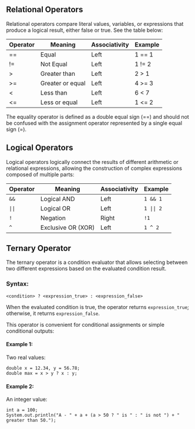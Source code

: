 ## Relational Operators

Relational operators compare literal values, variables, or expressions that produce a logical result, either false or true.
See the table below:

| Operator | Meaning        | Associativity | Example |
|----------|---------------|---------------|---------|
| ==       | Equal         | Left          | 1 == 1  |
| !=       | Not Equal     | Left          | 1 != 2  |
| >        | Greater than  | Left          | 2 > 1   |
| >=       | Greater or equal | Left       | 4 >= 3  |
| <        | Less than     | Left          | 6 < 7   |
| <=       | Less or equal | Left          | 1 <= 2  |

The equality operator is defined as a double equal sign (==) and should not be confused with the assignment operator represented by a single equal sign (=).

## Logical Operators
Logical operators logically connect the results of different arithmetic or relational expressions, allowing the construction of complex expressions composed of multiple parts:

| Operator | Meaning             | Associativity | Example   |
|----------|---------------------|---------------|-----------|
| `&&`     | Logical AND         | Left          | `1 && 1`  |
| `\|\|`   | Logical OR          | Left          | `1 \|\| 2`|
| `!`      | Negation            | Right         | `!1`      |
| `^`      | Exclusive OR (XOR)  | Left          | `1 ^ 2`   |

## Ternary Operator
The ternary operator is a condition evaluator that allows selecting between two different expressions based on the evaluated condition result.

### Syntax:
```
<condition> ? <expression_true> : <expression_false>
```
When the evaluated condition is true, the operator returns `expression_true`; otherwise, it returns `expression_false`.

This operator is convenient for conditional assignments or simple conditional outputs:

#### Example 1:
Two real values:
```
double x = 12.34, y = 56.78;
double max = x > y ? x : y;
```

#### Example 2:
An integer value:
```
int a = 100;
System.out.println("A - " + a + (a > 50 ? " is " : " is not ") + " greater than 50.");
```


